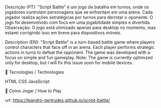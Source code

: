 Descrição (PT):
"Script Battle" é um jogo de batalha em turnos, onde os jogadores controlam personagens que se enfrentam em uma arena. Cada jogador realiza ações estratégicas por turnos para derrotar o oponente.
O jogo foi desenvolvido com foco em uma jogabilidade simples e divertida.
Observação: O jogo está otimizado apenas para desktop no momento, mas estarei corrigindo isso em breve para dispositivos móveis.

Description (EN):
"Script Battle" is a turn-based battle game where players control characters that face off in an arena. Each player performs strategic actions in turns to defeat the opponent.
The game was developed with a focus on simple and fun gameplay.
Note: The game is currently optimized only for desktop, but I will fix this issue soon for mobile devices.

🚀 Tecnologias / Technologies

HTML
CSS
JavaScript

🔧 Como Jogar / How to Play

url: https://leandro-gertrudes.github.io/script-battle/
